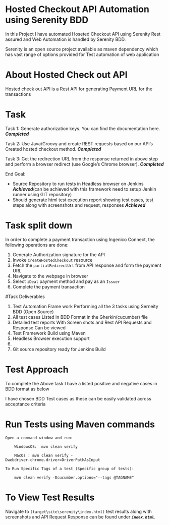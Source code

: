 # Hosted Checkout API Automation using Serenity BDD

In this Project I have automated Hoseted Checkout API using Serenity Rest assured and Web Automation is handled by Serenity BDD.
 
 Serenity is an open source project available as maven dependency which has vast range of options provided for Test automation of web application 
 


# About Hosted Check out API

Hosted check out API is a Rest API for generating Payment URL  for the transactions

# Task

Task 1: Generate authorization keys. You can find the documentation here. **_Completed_** 

Task 2: Use Java/Groovy and create REST requests based on our API’s Created hosted checkout method. **_Completed_** 

Task 3: Get the redirection URL from the response returned in above step and perform a browser redirect (use Google’s Chrome browser). **_Completed_**

End Goal:
   * Source Repository to run tests in Headless browser on Jenkins **_Achieved_**(can be achieved with this framework need to setup Jenkin runner using GIT repository)
   * Should generate html test execution report showing test cases, test steps along with screenshots and request, responses **_Achieved_**

# Task split down
In order to complete a payment transaction using Ingenico Connect, the following operations are done:
1. Generate Authorization signature for the API
2. Invoke `CreateHostedCheckout` resource
3. Fetch the `partialRedirectUrl` from API response and form the payment URL
4. Navigate to the webpage in browser
5. Select `iDeal` payment method and pay as an `Issuer`
6. Complete the payment transaction

#Task Deliverables

1) Test Automation Frame work Performing all the 3 tasks using Serneity BDD (Open Source)
2) All test cases Listed in BDD Format in the Gherkin(cucumber) file
3) Detailed test reports With Screen shots and Rest API Requests and Response Can be viewed
4) Test Framework Build using Maven
5) Headless Browser execution support
6) 
7) Git source repository ready for Jenkins Build

# Test Approach

To complete the Above task I have a listed positive and negative cases in BDD format as below 

I have chosen BDD Test cases as these can be easily validated across  acceptance criteria

# Run Tests using Maven commands

	Open a command window and run:

		WindowsOS:	mvn clean verify

		MacOs : mvn clean verify -Dwebdriver.chrome.driver=DriverPathAsInput

	To Run Specific Tags of a test (Specific group of tests):

	  	mvn clean verify -Dcucumber.options="--tags @TAGNAME"

# To View Test Results

Navigate to `(target\site\serenity\index.html)` test results along with screenshots and API Request Response can be found under **_`index.html`_**.
